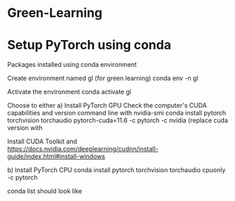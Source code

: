# Green-Learning

# Setup PyTorch using conda
Packages installed
using conda environment

Create environment named gl (for green learning)
conda env -n gl

Activate the environment
conda activate gl

Choose to either
a) Install PyTorch GPU
Check the computer's CUDA capabilities and version command line with nvidia-smi
conda install pytorch torchvision torchaudio pytorch-cuda=11.6 -c pytorch -c nvidia
(replace cuda version with 

Install CUDA Toolkit and
https://docs.nvidia.com/deeplearning/cudnn/install-guide/index.html#install-windows




b) Install PyTorch CPU
conda install pytorch torchvision torchaudio cpuonly -c pytorch


conda list should look like

